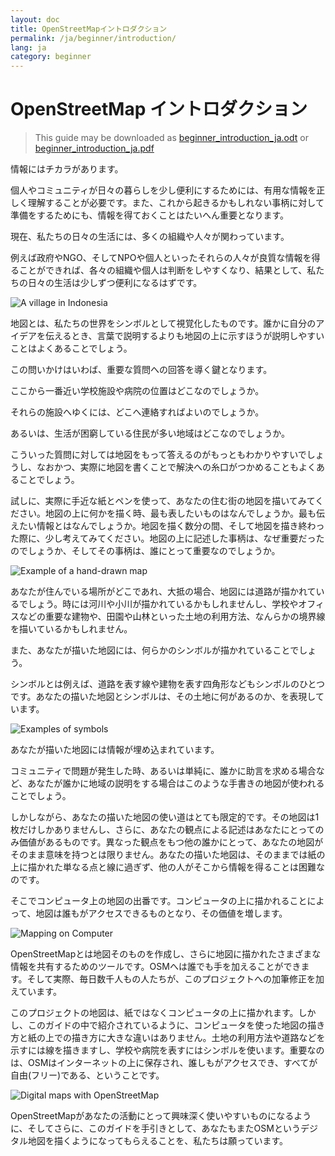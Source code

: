 ```yaml
---
layout: doc
title: OpenStreetMapイントロダクション
permalink: /ja/beginner/introduction/
lang: ja
category: beginner
---
```


OpenStreetMap イントロダクション
=======================

> This guide may be downloaded as [beginner_introduction_ja.odt](/files/beginner_introduction_ja.odt) or [beginner_introduction_ja.pdf](/files/beginner_introduction_ja.pdf)  

情報にはチカラがあります。

個人やコミュニティが日々の暮らしを少し便利にするためには、有用な情報を正しく理解することが必要です。また、これから起きるかもしれない事柄に対して準備をするためにも、情報を得ておくことはたいへん重要となります。

現在、私たちの日々の生活には、多くの組織や人々が関わっています。

例えば政府やNGO、そしてNPOや個人といったそれらの人々が良質な情報を得ることができれば、各々の組織や個人は判断をしやすくなり、結果として、私たちの日々の生活は少しずつ便利になるはずです。

![A village in Indonesia][]

地図とは、私たちの世界をシンボルとして視覚化したものです。誰かに自分のアイデアを伝えるとき、言葉で説明するよりも地図の上に示すほうが説明しやすいことはよくあることでしょう。

この問いかけはいわば、重要な質問への回答を導く鍵となります。

ここから一番近い学校施設や病院の位置はどこなのでしょうか。

それらの施設へゆくには、どこへ連絡すればよいのでしょうか。

あるいは、生活が困窮している住民が多い地域はどこなのでしょうか。

こういった質問に対しては地図をもって答えるのがもっともわかりやすいでしょうし、なおかつ、実際に地図を書くことで解決への糸口がつかめることもよくあることでしょう。

試しに、実際に手近な紙とペンを使って、あなたの住む街の地図を描いてみてください。地図の上に何かを描く時、最も表したいものはなんでしょうか。最も伝えたい情報とはなんでしょうか。地図を描く数分の間、そして地図を描き終わった際に、少し考えてみてください。地図の上に記述した事柄は、なぜ重要だったのでしょうか、そしてその事柄は、誰にとって重要なのでしょうか。

![Example of a hand-drawn map][]

あなたが住んでいる場所がどこであれ、大抵の場合、地図には道路が描かれているでしょう。時には河川や小川が描かれているかもしれませんし、学校やオフィスなどの重要な建物や、田園や山林といった土地の利用方法、なんらかの境界線を描いているかもしれません。

また、あなたが描いた地図には、何らかのシンボルが描かれていることでしょう。

シンボルとは例えば、道路を表す線や建物を表す四角形などもシンボルのひとつです。あなたの描いた地図とシンボルは、その土地に何があるのか、を表現しています。

![Examples of symbols][]

あなたが描いた地図には情報が埋め込まれています。

コミュニティで問題が発生した時、あるいは単純に、誰かに助言を求める場合など、あなたが誰かに地域の説明をする場合はこのような手書きの地図が使われることでしょう。

しかしながら、あなたの描いた地図の使い道はとても限定的です。その地図は1枚だけしかありませんし、さらに、あなたの観点による記述はあなたにとってのみ価値があるものです。異なった観点をもつ他の誰かにとって、あなたの地図がそのまま意味を持つとは限りません。あなたの描いた地図は、そのままでは紙の上に描かれた単なる点と線に過ぎず、他の人がそこから情報を得ることは困難なのです。

そこでコンピュータ上の地図の出番です。コンピュータの上に描かれることによって、地図は誰もがアクセスできるものとなり、その価値を増します。

![Mapping on Computer][]

OpenStreetMapとは地図そのものを作成し、さらに地図に描かれたさまざまな情報を共有するためのツールです。OSMへは誰でも手を加えることができます。そして実際、毎日数千人もの人たちが、このプロジェクトへの加筆修正を加えています。

このプロジェクトの地図は、紙ではなくコンピュータの上に描かれます。しかし、このガイドの中で紹介されているように、コンピュータを使った地図の描き方と紙の上での描き方に大きな違いはありません。土地の利用方法や道路などを示すには線を描きますし、学校や病院を表すにはシンボルを使います。重要なのは、OSMはインターネットの上に保存され、誰しもがアクセスでき、すべてが自由(フリー)である、ということです。

![Digital maps with OpenStreetMap][]

OpenStreetMapがあなたの活動にとって興味深く使いやすいものになるように、そしてさらに、このガイドを手引きとして、あなたもまたOSMというデジタル地図を描くようになってもらえることを、私たちは願っています。

[A village in Indonesia]: /images/beginner/village-in-indonesia.png
[Example of a hand-drawn map]: /images/beginner/hand-drawn-map.png
[Examples of symbols]: /images/beginner/examples-of-symbols.png
[Mapping on Computer]: /images/beginner/mapping-on-computer.png
[Digital maps with OpenStreetMap]: /images/beginner/digital-maps-with-osm.png
